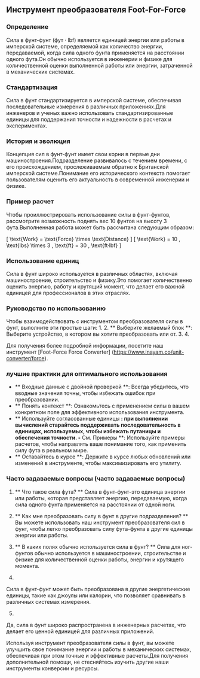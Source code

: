 ## Инструмент преобразователя Foot-For-Force

### Определение
Сила в фунт-фунт (фут · lbf) является единицей энергии или работы в имперской системе, определяемой как количество энергии, передаваемой, когда сила одного фунта применяется на расстоянии одного фута.Он обычно используется в инженерии и физике для количественной оценки выполненной работы или энергии, затраченной в механических системах.

### Стандартизация
Сила в фунт стандартизируется в имперской системе, обеспечивая последовательные измерения в различных приложениях.Для инженеров и ученых важно использовать стандартизированные единицы для поддержания точности и надежности в расчетах и ​​экспериментах.

### История и эволюция
Концепция сил в фунт-фунт имеет свои корни в первые дни машиностроения.Подразделение развивалось с течением времени, с его происхождением, прослеживаемым обратно к Британской имперской системе.Понимание его исторического контекста помогает пользователям оценить его актуальность в современной инженерии и физике.

### Пример расчет
Чтобы проиллюстрировать использование силы в фунт-фунтов, рассмотрите возможность поднять вес 10 фунтов на высоту 3 фута.Выполненная работа может быть рассчитана следующим образом:

\[ \text{Work} = \text{Force} \times \text{Distance} \]
\[ \text{Work} = 10 \, \text{lbs} \times 3 \, \text{ft} = 30 \, \text{ft·lbf} \]

### Использование единиц
Сила в фунт широко используется в различных областях, включая машиностроение, строительство и физику.Это помогает количественно оценить энергию, работу и крутящий момент, что делает его важной единицей для профессионалов в этих отраслях.

### Руководство по использованию
Чтобы взаимодействовать с инструментом преобразователя силы в фунт, выполните эти простые шаги:
1.
2. ** Выберите желаемый блок **: Выберите устройство, в котором вы хотите преобразовать или от.
3.
4.

Для получения более подробной информации, посетите наш инструмент [Foot-Force Force Converter] (https://www.inayam.co/unit-converter/force).

### лучшие практики для оптимального использования
- ** Входные данные с двойной проверкой **: Всегда убедитесь, что вводные значения точны, чтобы избежать ошибок при преобразовании.
- ** Понять контекст **: Ознакомьтесь с применением силы в вашем конкретном поле для эффективного использования инструмента.
- ** Используйте согласованные единицы **: при выполнении вычислений старайтесь поддерживать последовательность в единицах, используемых, чтобы избежать путаницы и обеспечения точности.
-** См. Примеры **: Используйте примеры расчетов, чтобы направлять ваше понимание того, как применить силу фута в реальном мире.
- ** Оставайтесь в курсе **: Держите в курсе любых обновлений или изменений в инструменте, чтобы максимизировать его утилиту.

### Часто задаваемые вопросы (часто задаваемые вопросы)

1. ** Что такое сила фута? **
Сила в фунт-фунт-это единица энергии или работы, которая представляет энергию, передаваемую, когда сила одного фунта применяется на расстоянии от одной ноги.

2. ** Как мне преобразовать силу в фунт в другие подразделения? **
Вы можете использовать наш инструмент преобразователя сил в фунт, чтобы легко преобразовать силу фута-фунта в другие единицы энергии или работы.

3. ** В каких полях обычно используется сила в фунт? **
Сила для ног-фунтов обычно используется в машиностроении, строительстве и физике для количественной оценки работы, энергии и крутящего момента.

4.
Сила в фунт-фунт может быть преобразована в другие энергетические единицы, такие как джоулы или калории, что позволяет сравнивать в различных системах измерения.

5.
Да, сила в фунт широко распространена в инженерных расчетах, что делает его ценной единицей для различных приложений.

Используя инструмент преобразователя силы в фунт, вы можете улучшить свое понимание энергии и работы в механических системах, обеспечивая при этом точные и эффективные расчеты.Для получения дополнительной помощи, не стесняйтесь изучить другие наши инструменты конверсии и ресурсы.